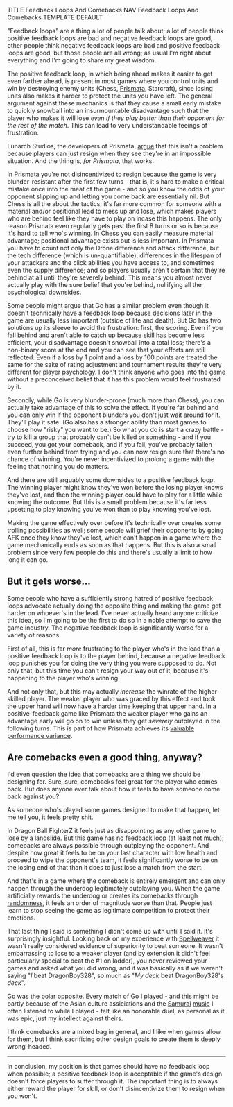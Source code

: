 TITLE Feedback Loops And Comebacks
NAV Feedback Loops And Comebacks
TEMPLATE DEFAULT

<!--There are basically two common (wrong) opinions on feedback loops.-->
"Feedback loops" are a thing a lot of people talk about; a lot of people think positive feedback loops are bad and negative
feedback loops are good, other people think negative feedback loops are bad and positive feedback loops are good, but those
people are all wrong; as usual I'm right about everything and I'm going to share my great wisdom.

The positive feedback loop, in which being ahead makes it easier to get even farther ahead, is present in most games where you
control units and win by destroying enemy units (Chess, [Prismata](/reviews/prismata), Starcraft), since losing
units also makes it harder to protect the units you have left. The general argument against these mechanics is that they cause
a small early mistake to quickly snowball into an insurmountable disadvantage such that the player who makes it will lose
*even if they play better than their opponent for the rest of the match*. This can lead to very understandable feeings
of frustration.

Lunarch Studios, the developers of Prismata, [argue](http://blog.prismata.net/2014/07/15/luck-in-games) that this isn't
a problem because players can just resign when they see they're in an impossible situation. And the thing is, *for Prismata*,
that works.

In Prismata you're not disincentivized to resign because the game is very blunder-resistant after the first few turns - that is,
it's hard to make a critical mistake once into the meat of the game - and so you know the odds of your opponent slipping up and
letting you come back are essentially nil. But Chess is all the about the tactics; it's far more common for someone with a
material and/or positional lead to mess up and lose, which makes players who are behind feel like they have to play on incase
this happens. The only reason Prismata even regularly gets past the first 8 turns or so is because it's hard to tell who's
winning. In Chess you can easily measure material advantage; positional advantage exists but is less important. In Prismata you
have to count not only the Drone difference and attack difference, but the tech difference (which is un-quantifiable),
differences in the lifespan of your attackers and the click abilities you have access to, and sometimes even the supply
difference; and so players usually aren't certain that they're behind at all until they're severely behind. This means you
almost never actually play with the sure belief that you're behind, nullifying all the psychological downsides.

Some people might argue that Go has a similar problem even though it doesn't technically have a feedback loop because decisions
later in the game are usually less important (outside of life and death). But Go has two solutions up its sleeve to avoid the
frustration: first, the scoring. Even if you fall behind and aren't able to catch up because skill has become less
efficient, your disadvantage doesn't snowball into a total loss; there's a non-binary score at the end and you can see that your
efforts are still reflected. Even if a loss by 1 point and a loss by 100 points are treated the same for the sake of rating
adjustment and tournament results they're very different for player psychology. I don't think anyone who goes into the game
without a preconceived belief that it has this problem would feel frustrated by it.

Secondly, while Go *is* very blunder-prone (much more than Chess), you can actually take advantage of this to solve the
effect. If you're far behind and you can only win if the opponent blunders you don't just wait around for it. They'll play it
safe. (Go also has a stronger ability than most games to choose how "risky" you want to be.) So what you do is start a crazy
battle - try to kill a group that probably can't be killed or something - and if you succeed, you got your comeback, and if
you fail, you've probably fallen even further behind from trying and you can now resign sure that there's no chance of winning.
You're never incentivized to prolong a game with the feeling that nothing you do matters.

And there are still arguably some downsides to a positive feedback loop. The winning player might know they've won before the
losing player knows they've lost, and then the winning player could have to play for a little while knowing the outcome. But
this is a small problem because it's far less upsetting to play knowing you've won than to play knowing you've lost.

Making the game effectively over before it's technically over creates some trolling possibilities as well; some people
will grief their opponents by going AFK once they know they've lost, which can't happen in a game where the game mechanically
ends as soon as that happens. But this is also a small problem since very few people do this and there's usually a limit
to how long it can go.

## But it gets worse...

Some people who have a sufficiently strong hatred of positive feedback loops advocate actually doing the opposite thing and
making the game get harder on whoever's in the lead. I've never actually heard anyone criticize this idea, so I'm going to
be the first to do so in a noble attempt to save the game industry. The negative feedback loop is significantly worse for
a variety of reasons.

First of all, this is far *more* frustrating to the player who's in the lead than a positive feedback loop is to the
player behind, because a negative feedback loop punishes you for doing the very thing you were supposed to do. Not
only that, but this time you can't resign your way out of it, because it's happening to the player who's winning.

And not only that, but this may actually *increase* the winrate of the higher-skilled player. The weaker player who was
graced by this effect and took the upper hand will now have a harder time keeping that upper hand. In a positive-feedback
game like Prismata the weaker player who gains an advantage early will go on to win unless they get *severely* outplayed
in the following turns. This is part of how Prismata achieves its [valuable performance variance](rng).

## Are comebacks even a good thing, anyway?

I'd even question the idea that comebacks are a thing we should be designing for. Sure, sure, comebacks feel great for the
player who comes back. But does anyone ever talk about how it feels to have someone come back against you?

As someone who's played some games designed to make that happen, let me tell you, it feels pretty shit.

In Dragon Ball FighterZ it feels just as disappointing as any other game to lose by a landslide. But this game has no feedback
loop (at least not much); comebacks are always possible through outplaying the opponent. And despite how great it feels to be
on your last character with low health and proceed to wipe the opponent's team, it feels significantly worse to be on the
losing end of that than it does to just lose a match from the start.

And that's in a game where the comeback is entirely emergent and can only happen through the underdog legitimately outplaying
you. When the game artificially rewards the underdog or creates its comebacks through [randomness](rng), it
feels an order of magnitude worse than that. People just learn to stop seeing the game as legitimate competition to protect
their emotions.

That last thing I said is something I didn't come up with until I said it. It's surprisingly insightful. Looking back on my
experience with [Spellweaver](/reviews/spellweaver) it wasn't really considered evidence of superiority to
beat someone. It wasn't embarrassing to lose to a weaker player (and by extension it didn't feel particularly special to
beat the #1 on ladder), you never reviewed your games and asked what you did wrong, and it was basically as if we weren't
saying "*I* beat DragonBoy328", so much as "*My deck* beat DragonBoy328's *deck*".

Go was the polar opposite. Every match of Go I played - and this might be partly because of the Asian culture assiciations
and the [Samurai](https://dbfiechter.bandcamp.com/album/land-of-the-rising-sun)
[music](https://dbfiechter.bandcamp.com/album/chinese-dynasty) I often listened to while I played - felt like an
honorable duel, as personal as it was epic, just my intellect against theirs.
<!--Outsource this.-->

I think comebacks are a mixed bag in general, and I like when games allow for them, but I think sacrificing other design goals
to create them is deeply wrong-headed.

---

In conclusion, my position is that games should have no feedback loop when possible; a positive feedback loop is acceptable if the
game's design doesn't force players to suffer through it. The important thing is to always either reward the player for skill, or
don't disincentivize them to resign when you won't.
